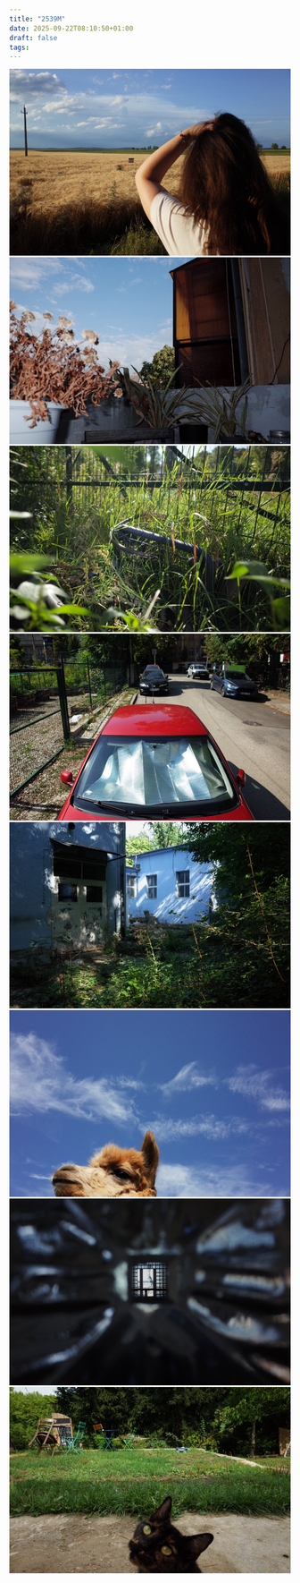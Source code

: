 ```yaml
---
title: "2539M"
date: 2025-09-22T08:10:50+01:00
draft: false
tags:
---
```


![](FR005711.JPG)
![](FR005611.JPG)
![](FR007168.JPG)
![](FR006151.JPG)
![](FR006164.JPG)
![](FR006723.JPG)
![](FR005153.JPG)
![](FR006781.JPG)
